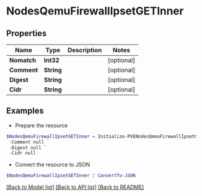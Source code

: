 # NodesQemuFirewallIpsetGETInner
## Properties

Name | Type | Description | Notes
------------ | ------------- | ------------- | -------------
**Nomatch** | **Int32** |  | [optional] 
**Comment** | **String** |  | [optional] 
**Digest** | **String** |  | [optional] 
**Cidr** | **String** |  | [optional] 

## Examples

- Prepare the resource
```powershell
$NodesQemuFirewallIpsetGETInner = Initialize-PVENodesQemuFirewallIpsetGETInner  -Nomatch null `
 -Comment null `
 -Digest null `
 -Cidr null
```

- Convert the resource to JSON
```powershell
$NodesQemuFirewallIpsetGETInner | ConvertTo-JSON
```

[[Back to Model list]](../README.md#documentation-for-models) [[Back to API list]](../README.md#documentation-for-api-endpoints) [[Back to README]](../README.md)

